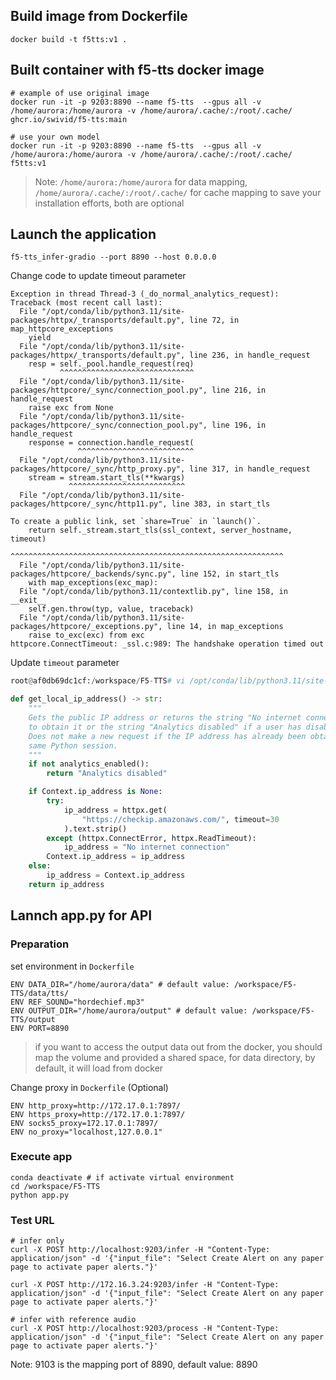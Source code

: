 ## Build image from Dockerfile
```
docker build -t f5tts:v1 .
```

## Built container with f5-tts docker image
```
# example of use original image
docker run -it -p 9203:8890 --name f5-tts  --gpus all -v /home/aurora:/home/aurora -v /home/aurora/.cache/:/root/.cache/ ghcr.io/swivid/f5-tts:main

# use your own model
docker run -it -p 9203:8890 --name f5-tts  --gpus all -v /home/aurora:/home/aurora -v /home/aurora/.cache/:/root/.cache/ f5tts:v1
```

> Note: `/home/aurora:/home/aurora` for data mapping, `/home/aurora/.cache/:/root/.cache/` for cache mapping to save your installation efforts, both are optional

## Launch the application
```
f5-tts_infer-gradio --port 8890 --host 0.0.0.0
```
Change code to update timeout parameter
```
Exception in thread Thread-3 (_do_normal_analytics_request):
Traceback (most recent call last):
  File "/opt/conda/lib/python3.11/site-packages/httpx/_transports/default.py", line 72, in map_httpcore_exceptions
    yield
  File "/opt/conda/lib/python3.11/site-packages/httpx/_transports/default.py", line 236, in handle_request
    resp = self._pool.handle_request(req)
           ^^^^^^^^^^^^^^^^^^^^^^^^^^^^^^
  File "/opt/conda/lib/python3.11/site-packages/httpcore/_sync/connection_pool.py", line 216, in handle_request
    raise exc from None
  File "/opt/conda/lib/python3.11/site-packages/httpcore/_sync/connection_pool.py", line 196, in handle_request
    response = connection.handle_request(
               ^^^^^^^^^^^^^^^^^^^^^^^^^^
  File "/opt/conda/lib/python3.11/site-packages/httpcore/_sync/http_proxy.py", line 317, in handle_request
    stream = stream.start_tls(**kwargs)
             ^^^^^^^^^^^^^^^^^^^^^^^^^^
  File "/opt/conda/lib/python3.11/site-packages/httpcore/_sync/http11.py", line 383, in start_tls

To create a public link, set `share=True` in `launch()`.
    return self._stream.start_tls(ssl_context, server_hostname, timeout)
           ^^^^^^^^^^^^^^^^^^^^^^^^^^^^^^^^^^^^^^^^^^^^^^^^^^^^^^^^^^^^^
  File "/opt/conda/lib/python3.11/site-packages/httpcore/_backends/sync.py", line 152, in start_tls
    with map_exceptions(exc_map):
  File "/opt/conda/lib/python3.11/contextlib.py", line 158, in __exit__
    self.gen.throw(typ, value, traceback)
  File "/opt/conda/lib/python3.11/site-packages/httpcore/_exceptions.py", line 14, in map_exceptions
    raise to_exc(exc) from exc
httpcore.ConnectTimeout: _ssl.c:989: The handshake operation timed out
```

Update `timeout` parameter 
``` python
root@af0db69dc1cf:/workspace/F5-TTS# vi /opt/conda/lib/python3.11/site-packages/gradio/analytics.py

def get_local_ip_address() -> str:
    """
    Gets the public IP address or returns the string "No internet connection" if unable
    to obtain it or the string "Analytics disabled" if a user has disabled analytics.
    Does not make a new request if the IP address has already been obtained in the
    same Python session.
    """
    if not analytics_enabled():
        return "Analytics disabled"

    if Context.ip_address is None:
        try:
            ip_address = httpx.get(
                "https://checkip.amazonaws.com/", timeout=30
            ).text.strip()
        except (httpx.ConnectError, httpx.ReadTimeout):
            ip_address = "No internet connection"
        Context.ip_address = ip_address
    else:
        ip_address = Context.ip_address
    return ip_address
```

## Lannch app.py for API

### Preparation

set environment in `Dockerfile`

```
ENV DATA_DIR="/home/aurora/data" # default value: /workspace/F5-TTS/data/tts/
ENV REF_SOUND="hordechief.mp3"
ENV OUTPUT_DIR="/home/aurora/output" # default value: /workspace/F5-TTS/output
ENV PORT=8890
```

> if you want to access the output data out from the docker, you should map the volume and provided a shared space, for data directory, by default, it will load from docker

Change proxy in `Dockerfile` (Optional)
```
ENV http_proxy=http://172.17.0.1:7897/
ENV https_proxy=http://172.17.0.1:7897/
ENV socks5_proxy=172.17.0.1:7897/
ENV no_proxy="localhost,127.0.0.1"
```
### Execute app

```
conda deactivate # if activate virtual environment
cd /workspace/F5-TTS
python app.py
```

### Test URL
```
# infer only
curl -X POST http://localhost:9203/infer -H "Content-Type: application/json" -d '{"input_file": "Select Create Alert on any paper page to activate paper alerts."}'

curl -X POST http://172.16.3.24:9203/infer -H "Content-Type: application/json" -d '{"input_file": "Select Create Alert on any paper page to activate paper alerts."}'

# infer with reference audio 
curl -X POST http://localhost:9203/process -H "Content-Type: application/json" -d '{"input_file": "Select Create Alert on any paper page to activate paper alerts."}'
```

Note: 9103 is the mapping port of 8890, default value: 8890
